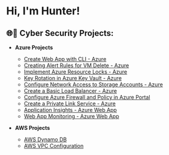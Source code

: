 <h1>Hi, I'm Hunter! 

<h2>🌐🔐 Cyber Security Projects:</h2>

- <b>Azure Projects</b>
  - [Create Web App with CLI - Azure](https://github.com/Hunter102002/Create-Web-App-Azure-CLI)
  - [Creating Alert Rules for VM Delete - Azure](https://github.com/Hunter102002/Alert-Rule-VM-Delete)
  - [Implement Azure Resource Locks - Azure](https://github.com/Hunter102002/Layered-Security-AWS-VPC)
  - [Key Rotation in Azure Key Vault - Azure](https://github.com/Hunter102002/Key-Rotation-Azure-Key-Valut)
  - [Configure Network Access to Storage Accounts - Azure](https://github.com/Hunter102002/Network-Access-to-storage-accounts)
  - [Create a Basic Load Balancer - Azure](https://github.com/Hunter102002/Create-basic-load-balancer)
  - [Configure Azure Firewall and Policy in Azure Portal](https://github.com/Hunter102002/Configure-Azure-Firewall-and-policy-using-Azure-Portal)
  - [Create a Private Link Service - Azure](https://github.com/Hunter102002/Create-Private-Link-Service/tree/main)
  - [Application Insights - Azure Web App](https://github.com/Hunter102002/ApplicationInsights/tree/main)
  - [Web App Monitoring - Azure Web App](https://github.com/Hunter102002/WebApp-Azure-Project)
    
 
- <b>AWS Projects</b>
  - [AWS Dynamo DB](https://github.com/Hunter102002/AWS-DynamoDB)
  - [AWS VPC Configuration](https://github.com/Hunter102002/VPC-AWS-Project)




<!--
**joshmadakor1/joshmadakor1** is a ✨ _special_ ✨ repository because its `README.md` (this file) appears on your GitHub profile.

Here are some ideas to get you started:

- 🔭 I’m currently working on ...
- 🌱 I’m currently learning ...
- 👯 I’m looking to collaborate on ...
- 🤔 I’m looking for help with ...
- 💬 Ask me about ...
- 📫 How to reach me: ...
- 😄 Pronouns: ...
- ⚡ Fun fact: ...
-->
